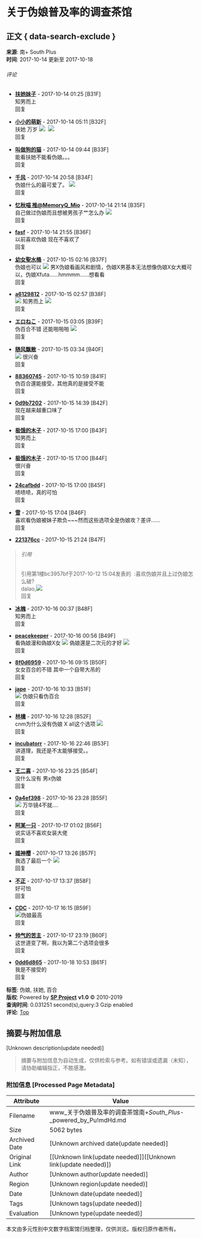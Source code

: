 # 关于伪娘普及率的调查茶馆

## 正文 { data-search-exclude }


**来源**: 南+ South Plus  
**时间**: 2017-10-14 更新至 2017-10-18

###### 评论

- [**扶她妹子**](u.php?action=show&uid=216405) - 2017-10-14 01:25 \[B31F\]  
知男而上  
回复

- [**小小的萌新**](u.php?action=show&uid=768215) - 2017-10-14 05:11 \[B32F\]  
扶她 万岁 ![](images/post/smile/smallface/face056.jpg)  ![](images/post/smile/smallface/face076.jpg)  
回复

- [**叫做狗的猫**](u.php?action=show&uid=649227) - 2017-10-14 09:44 \[B33F\]  
能看扶她不能看伪娘。。。  
回复

- [**千风**](u.php?action=show&uid=543082) - 2017-10-14 20:58 \[B34F\]  
伪娘什么的最可爱了。 ![](images/post/smile/smallface/face111.jpg)  
回复

- [**忆秋喵 推@MemoryQ\_Mio**](u.php?action=show&uid=399873) - 2017-10-14 21:14 \[B35F\]  
自己做过伪娘而且想被男孩子艹怎么办 ![](images/post/smile/smallface/face108.jpg)  
回复

- [**fasf**](u.php?action=show&uid=79078) - 2017-10-14 21:55 \[B36F\]  
以前喜欢伪娘 现在不喜欢了  
回复

- [**幼女聖水桶**](u.php?action=show&uid=263491) - 2017-10-15 02:16 \[B37F\]  
伪娘也可以 ![](images/post/smile/smallface/face077.gif) 男X伪娘看画风和剧情，伪娘X男基本无法想像伪娘X女大概可以，伪娘Xfuta……hmmmm……想看看  
回复

- [**a6129812**](u.php?action=show&uid=56295) - 2017-10-15 02:57 \[B38F\]  
![](images/post/smile/smallface/face040.jpg) 知男而上 ![](images/post/smile/smallface/face108.jpg)  
回复

- [**エロねこ**](u.php?action=show&uid=35470) - 2017-10-15 03:05 \[B39F\]  
伪百合不错 还能啪啪啪 ![](images/post/smile/smallface/face077.gif)  
回复

- [**随风飘散**](u.php?action=show&uid=802438) - 2017-10-15 03:34 \[B40F\]  
![](images/post/smile/smallface/face113.jpg) 很兴奋  
回复

- [**88360745**](u.php?action=show&uid=869421) - 2017-10-15 10:59 \[B41F\]  
伪百合還能接受，其他真的是接受不能  
回复

- [**0d9b7202**](u.php?action=show&uid=835859) - 2017-10-15 14:39 \[B42F\]  
现在越来越重口味了  
回复

- [**极饿的木子**](u.php?action=show&uid=473371) - 2017-10-15 17:00 \[B43F\]  
知男而上  
回复

- [**极饿的木子**](u.php?action=show&uid=473371) - 2017-10-15 17:00 \[B44F\]  
很兴奋  
回复

- [**24cafbdd**](u.php?action=show&uid=29006) - 2017-10-15 17:00 \[B45F\]  
啧啧啧，真的可怕  
回复

- [**雪**](u.php?action=show&uid=298685) - 2017-10-15 17:04 \[B46F\]  
喜欢看伪娘被妹子欺负~~~然而这些选项全是伪娘攻？差评……  
回复

- [**221376cc**](u.php?action=show&uid=840447) - 2017-10-15 21:24 \[B47F\]  
> ###### 引用  
> 引用第1楼bc3957bf于2017-10-12 15:04发表的  :喜欢伪娘并且上过伪娘怎么破?  
> dalao,![](images/post/smile/smallface/face108.jpg)  
> 回复

- [**冰魄**](u.php?action=show&uid=464347) - 2017-10-16 00:37 \[B48F\]  
知男而上  
回复

- [**peacekeeper**](u.php?action=show&uid=69566) - 2017-10-16 00:56 \[B49F\]  
看偽娘漫和偽娘X女 ![](images/post/smile/smallface/face077.gif) 偽娘還是二次元的才好 ![](images/post/smile/smallface/face108.jpg)  
回复

- [**8f0d6959**](u.php?action=show&uid=342418) - 2017-10-16 09:15 \[B50F\]  
女女百合的不错 其中一个自带大吊的  
回复

- [**jape**](u.php?action=show&uid=860939) - 2017-10-16 10:33 \[B51F\]  
![](images/post/smile/smallface/face040.jpg) 伪娘只看伪百合  
回复

- [**林檎**](u.php?action=show&uid=322337) - 2017-10-16 12:28 \[B52F\]  
cnm为什么没有伪娘 X all这个选项 ![](images/post/smile/smallface/face040.jpg)  
回复

- [**incubatorr**](u.php?action=show&uid=562366) - 2017-10-16 22:46 \[B53F\]  
讲道理，我还是不太能够接受。。  
回复

- [**王二喜**](u.php?action=show&uid=408715) - 2017-10-16 23:25 \[B54F\]  
没什么没有 男x伪娘  
回复

- [**0a4ef398**](u.php?action=show&uid=526264) - 2017-10-16 23:28 \[B55F\]  
![](images/post/smile/smallface/face064.jpg) 万华镜4不就....  
回复

- [**阿某一只**](u.php?action=show&uid=212895) - 2017-10-17 01:02 \[B56F\]  
说实话不喜欢女装大佬  
回复

- [**姬神樱**](u.php?action=show&uid=827990) - 2017-10-17 13:26 \[B57F\]  
我选了最后一个 ![](images/post/smile/smallface/face040.jpg)  
回复

- [**不正**](u.php?action=show&uid=770913) - 2017-10-17 13:37 \[B58F\]  
好可怕  
回复

- [**CDC**](u.php?action=show&uid=470081) - 2017-10-17 16:15 \[B59F\]  
![](images/post/smile/smallface/face076.jpg)伪娘最高  
回复

- [**帅气的苦主**](u.php?action=show&uid=313552) - 2017-10-17 23:19 \[B60F\]  
这世道变了啊，我以为第二个选项会很多  
回复

- [**0dd6d865**](u.php?action=show&uid=228402) - 2017-10-18 10:53 \[B61F\]  
我是不接受的  
回复

**标签**: 伪娘, 扶她, 百合  
**版权**: Powered by [**SP Project**](/) **v1.0** © 2010-2019  
**查询时间**: 0.031251 second(s),query:3 Gzip enabled  
**评论**: [Top](#0)
<!-- tcd_original_link https://www.south-plus.net/simple/index.php?t335623_2.html -->


## 摘要与附加信息

<!-- tcd_abstract -->
[Unknown description(update needed)]
<!-- tcd_abstract_end -->

> 摘要与附加信息为自动生成，仅供检索与参考。如有错误或遗漏（未知），请协助编辑指正，不胜感激。

### 附加信息 [Processed Page Metadata]

| Attribute       | Value                                  |
|-----------------|----------------------------------------|
| Filename        | www_关于伪娘普及率的调查茶馆南+_South_Plus_-_powered_by_Pu!mdHd.md                             |
| Size            | 5062 bytes                           |
| Archived Date   | [Unknown archived date(update needed)]                             |
| Original Link   | [[Unknown link(update needed)]]([Unknown link(update needed)])                       |
| Author          | [Unknown author(update needed)]                               |
| Region          | [Unknown region(update needed)]                               |
| Date            | [Unknown date(update needed)]                                 |
| Tags            | [Unknown tags(update needed)]                                 |
| Evaluation            | [Unknown type(update needed)]                                 |
<!-- tcd_table_end -->

本文由多元性别中文数字档案馆归档整理，仅供浏览。版权归原作者所有。
